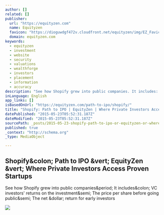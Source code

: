 ```yaml
---
author: []
related: []
publisher:
  url: "https://equityzen.com"
  name: Equityzen
  favicon: "https://dioguwdgf472v.cloudfront.net/equityzen/img/EZ_Favicon.png"
  domain: equityzen.com
keywords:
  - equityzen
  - investment
  - website
  - security
  - valuations
  - wealthforge
  - investors
  - placement
  - information
  - accuracy
description: "See how Shopify grew into public companies. It includes: VC investors' returns on the investment; The price per share before going public; The net $ return for early investors"
inLanguage: English
app_links: []
isBasedOnUrl: "https://equityzen.com/path-to-ipo/shopify/"
title: "Shopify: Path to IPO | EquityZen | Where Private Investors Access Proven Startups"
datePublished: "2015-05-23T05:52:31.187Z"
dateModified: "2015-05-23T05:52:31.187Z"
sourcePath: _posts/2015-05-23-shopify-path-to-ipo-or-equityzen-or-where-private-investors-a.md
published: true
_context: "http://schema.org"
_type: MediaObject

---
```

<article style=""><h1>Shopify&amp;colon; Path to IPO &amp;vert; EquityZen &amp;vert; Where Private Investors Access Proven Startups</h1><p>See how Shopify grew into public companies&amp;period; It includes&amp;colon; VC investors' returns on the investment&amp;semi; The price per share before going public&amp;semi; The net &amp;dollar; return for early investors</p><img src="https://dioguwdgf472v.cloudfront.net/equityzen/img/companies/shopify.png" /></article>